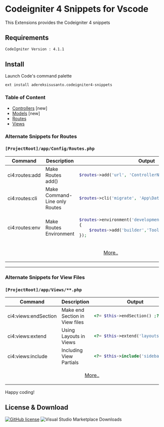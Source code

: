 # Codeigniter 4 Snippets for Vscode

This Extensions provides the Codeigniter 4 snippets

## Requirements

```bash
CodeIgniter Version : 4.1.1
```

## Install

Launch Code's command palette

```bash
ext install adereksisusanto.codeigniter4-snippets
```

### Table of Content

- [Controllers](https://github.com/adereksisusanto/codeigniter4-snippets/blob/main/docs/CONTROLLERS.md) [new]
- [Models](https://github.com/adereksisusanto/codeigniter4-snippets/blob/main/docs/MODELS.md) [new]
- [Routes](https://github.com/adereksisusanto/codeigniter4-snippets/blob/main/docs/ROUTES.md)
- [Views](https://github.com/adereksisusanto/codeigniter4-snippets/blob/main/docs/Views.md)

### Alternate Snippets for Routes

### `[ProjectRoot]/app/Config/Routes.php`

<table>
<thead>
<tr>
<th align="center">Command</th>
<th align="center">Description</th>
<th align="center">Output</th>
</tr>
</thead>
<tbody>
<tr>
<td nowrap>ci4:routes:add</td>
<td>Make Routes add() </td>
<td>

```php
$routes->add('url', 'ControllerName::index');
```

</td>
</tr>
<!--  -->
<tr>
<td nowrap>ci4:routes:cli</td>
<td>Make Command-Line only Routes</td>
<td>

```php
$routes->cli('migrate', 'App\Database::migrate');
```

</td>
</tr>
<!--  -->
<tr>
<td nowrap>ci4:routes:env</td>
<td>Make Routes Environment</td>
<td>

```php
$routes->environment('development' , function($routes)
{
    $routes->add('builder','Tools\Builder::index');
});
```

</td>
</tr>
<!--  -->
<tr>
<td colspan="3" align="center">

[More..](https://github.com/adereksisusanto/codeigniter4-snippets/blob/main/docs/ROUTES.md)

</td>
</tr>
</tbody>
</table>

---

### Alternate Snippets for View Files

### `[ProjectRoot]/app/Views/**.php`

<table>
<thead>
<tr>
<th align="center">Command</th>
<th align="center">Description</th>
<th align="center">Output</th>
</tr>
</thead>
<tbody>
<tr>
<td nowrap>ci4:views:endSection</td>
<td>Make end Section in View files</td>
<td>

```php
<?= $this->endSection() ;?>
```

</td>
</tr>
<!--  -->
<tr>
<td nowrap>ci4:views:extend</td>
<td>Using Layouts in Views</td>
<td>

```php
<?= $this->extend('layouts') ;?>
```

</td>
</tr>
<!--  -->
<tr>
<td nowrap>ci4:views:include</td>
<td>Including View Partials</td>
<td>

```php
<?= $this->include('sidebar') ;?>
```

</td>
</tr>
<!--  -->
<tr>
<td colspan="3" align="center">

[More..](https://github.com/adereksisusanto/codeigniter4-snippets/blob/main/docs/VIEWS.md)

</td>
</tr>
</tbody>
</table>

Happy coding!

## License & Download

[![GitHub license](https://img.shields.io/github/license/adereksisusanto/codeigniter4-snippets.svg)](https://github.com/adereksisusanto/codeigniter4-snippets) ![Visual Studio Marketplace Downloads](https://img.shields.io/visual-studio-marketplace/d/adereksisusanto.codeigniter4-snippets)
